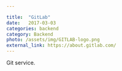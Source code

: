 ```yaml
---

title:  "GitLab"
date:   2017-03-03
categories: backend
category: Backend
photo: /assets/img/GITLAB-logo.png
external_link: https://about.gitlab.com/
---
```

Git service.
